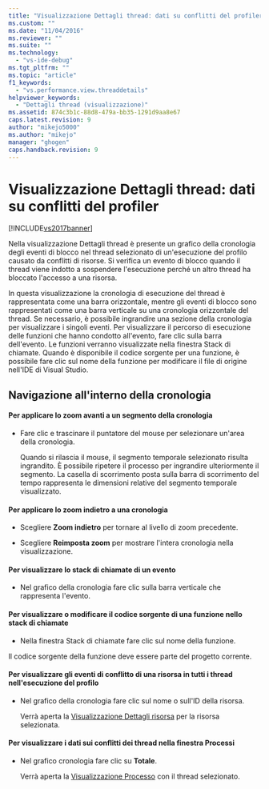 ```yaml
---
title: "Visualizzazione Dettagli thread: dati su conflitti del profiler | Microsoft Docs"
ms.custom: ""
ms.date: "11/04/2016"
ms.reviewer: ""
ms.suite: ""
ms.technology: 
  - "vs-ide-debug"
ms.tgt_pltfrm: ""
ms.topic: "article"
f1_keywords: 
  - "vs.performance.view.threaddetails"
helpviewer_keywords: 
  - "Dettagli thread (visualizzazione)"
ms.assetid: 874c3b1c-88d8-479a-bb35-1291d9aa8e67
caps.latest.revision: 9
author: "mikejo5000"
ms.author: "mikejo"
manager: "ghogen"
caps.handback.revision: 9
---
```

# Visualizzazione Dettagli thread: dati su conflitti del profiler
[!INCLUDE[vs2017banner](../code-quality/includes/vs2017banner.md)]

Nella visualizzazione Dettagli thread è presente un grafico della cronologia degli eventi di blocco nel thread selezionato di un'esecuzione del profilo causato da conflitti di risorse.  Si verifica un evento di blocco quando il thread viene indotto a sospendere l'esecuzione perché un altro thread ha bloccato l'accesso a una risorsa.  
  
 In questa visualizzazione la cronologia di esecuzione del thread è rappresentata come una barra orizzontale, mentre gli eventi di blocco sono rappresentati come una barra verticale su una cronologia orizzontale del thread.  Se necessario, è possibile ingrandire una sezione della cronologia per visualizzare i singoli eventi.  Per visualizzare il percorso di esecuzione delle funzioni che hanno condotto all'evento, fare clic sulla barra dell'evento.  Le funzioni verranno visualizzate nella finestra Stack di chiamate.  Quando è disponibile il codice sorgente per una funzione, è possibile fare clic sul nome della funzione per modificare il file di origine nell'IDE di Visual Studio.  
  
## Navigazione all'interno della cronologia  
  
#### Per applicare lo zoom avanti a un segmento della cronologia  
  
-   Fare clic e trascinare il puntatore del mouse per selezionare un'area della cronologia.  
  
     Quando si rilascia il mouse, il segmento temporale selezionato risulta ingrandito.  È possibile ripetere il processo per ingrandire ulteriormente il segmento.  La casella di scorrimento posta sulla barra di scorrimento del tempo rappresenta le dimensioni relative del segmento temporale visualizzato.  
  
#### Per applicare lo zoom indietro a una cronologia  
  
-   Scegliere **Zoom indietro** per tornare al livello di zoom precedente.  
  
-   Scegliere **Reimposta zoom** per mostrare l'intera cronologia nella visualizzazione.  
  
#### Per visualizzare lo stack di chiamate di un evento  
  
-   Nel grafico della cronologia fare clic sulla barra verticale che rappresenta l'evento.  
  
#### Per visualizzare o modificare il codice sorgente di una funzione nello stack di chiamate  
  
-   Nella finestra Stack di chiamate fare clic sul nome della funzione.  
  
 Il codice sorgente della funzione deve essere parte del progetto corrente.  
  
#### Per visualizzare gli eventi di conflitto di una risorsa in tutti i thread nell'esecuzione del profilo  
  
-   Nel grafico della cronologia fare clic sul nome o sull'ID della risorsa.  
  
     Verrà aperta la [Visualizzazione Dettagli risorsa](../profiling/resource-details-view-contention-data.md) per la risorsa selezionata.  
  
#### Per visualizzare i dati sui conflitti dei thread nella finestra Processi  
  
-   Nel grafico cronologia fare clic su **Totale**.  
  
     Verrà aperta la [Visualizzazione Processo](../profiling/process-view-contention-data.md) con il thread selezionato.